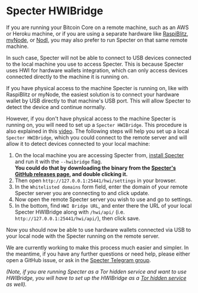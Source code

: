 # Specter HWIBridge
If you are running your Bitcoin Core on a remote machine,
such as an AWS or Heroku machine, or if you are using a separate hardware like [RaspiBlitz](https://github.com/rootzoll/raspiblitz), [myNode](https://mynodebtc.com), or [Nodl](https://www.nodl.it),
you may also prefer to run Specter on that same remote machine.

In such case, Specter will not be able to connect to USB devices connected to the local machine you use to access Specter.
This is because Specter uses HWI for hardware wallets integration, which can only access devices connected directly to the machine it is running on.

If you have physical access to the machine Specter is running on, like with RaspiBlitz or myNode, the easiest solution is to connect your hardware wallet by USB directly to that machine's USB port.
This will allow Specter to detect the device and continue normally.

However, if you don't have physical access to the machine Specter is running on, you will need to set up a `Specter HWIBridge`. This procedure is also explained in this [video](https://www.youtube.com/watch?v=rUOxjyOGOGw).
The following steps will help you set up a local `Specter HWIBridge`, which you could connect to the remote server and will allow it to detect devices connected to your local machine:

1. On the local machine you are accessing Specter from, [install Specter](../README.md#how-to-run) and run it with the `--hwibridge` flag.
<br><b>You could do that by downloading the binary from the [Specter's GitHub releases page](https://github.com/cryptoadvance/specter-desktop/releases), and double clicking it.</b>
2. Then open `http://127.0.0.1:25441/hwi/settings` in your browser.
3. In the `Whitelisted domains` form field, enter the domain of your remote Specter server you are connecting to and click update.
4. Now open the remote Specter server you wish to use and go to settings.
5. In the bottom, find `HWI Bridge URL`, and enter there the URL of your local Specter HWIBridge along with `/hwi/api/` (i.e. `http://127.0.0.1:25441/hwi/api/`), then click save.

Now you should now be able to use hardware wallets connected via USB to your local node with the Specter running on the remote server.

We are currently working to make this process much easier and simpler.
In the meantime, if you have any further questions or need help, please either open a GitHub issue, or ask in the [Specter Telegram group](https://t.me/spectersupport).

<i>(Note, if you are running Specter as a Tor hidden service and want to use HWIBridge, you will have to set up the HWIBridge as a [Tor hidden service](tor.md) as well).<i>

